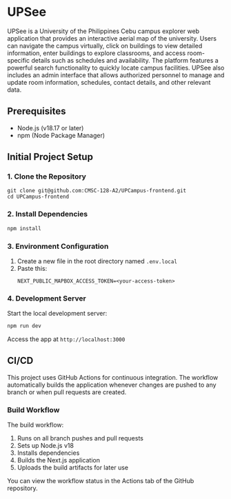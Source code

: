 # UPSee

UPSee is a University of the Philippines Cebu campus explorer web application that provides an interactive aerial map of the university. Users can navigate the campus virtually, click on buildings to view detailed information, enter buildings to explore classrooms, and access room-specific details such as schedules and availability. The platform features a powerful search functionality to quickly locate campus facilities. UPSee also includes an admin interface that allows authorized personnel to manage and update room information, schedules, contact details, and other relevant data.

## Prerequisites

-   Node.js (v18.17 or later)
-   npm (Node Package Manager)

## Initial Project Setup

### 1. Clone the Repository

```
git clone git@github.com:CMSC-128-A2/UPCampus-frontend.git
cd UPCampus-frontend
```

### 2. Install Dependencies

```bash
npm install
```

### 3. Environment Configuration

1. Create a new file in the root directory named `.env.local`
2. Paste this:
    ```
    NEXT_PUBLIC_MAPBOX_ACCESS_TOKEN=<your-access-token>
    ```

### 4. Development Server

Start the local development server:

```bash
npm run dev
```

Access the app at `http://localhost:3000`

## CI/CD

This project uses GitHub Actions for continuous integration. The workflow automatically builds the application whenever changes are pushed to any branch or when pull requests are created.

### Build Workflow

The build workflow:

1. Runs on all branch pushes and pull requests
2. Sets up Node.js v18
3. Installs dependencies
4. Builds the Next.js application
5. Uploads the build artifacts for later use

You can view the workflow status in the Actions tab of the GitHub repository.
